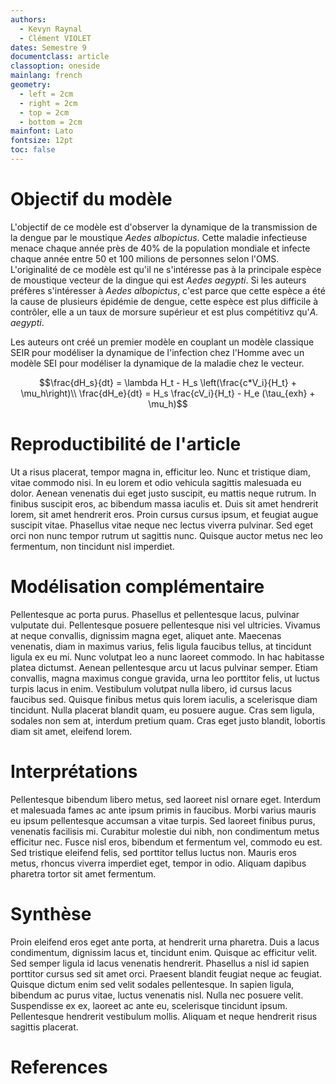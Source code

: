 ```yaml
---
authors:
  - Kevyn Raynal
  - Clément VIOLET
dates: Semestre 9
documentclass: article
classoption: oneside
mainlang: french
geometry:
  - left = 2cm
  - right = 2cm
  - top = 2cm
  - bottom = 2cm
mainfont: Lato
fontsize: 12pt
toc: false
---
```


# Objectif du modèle

L'objectif de ce modèle est d'observer la dynamique de la transmission de la dengue par le moustique *Aedes albopictus*. Cette maladie infectieuse menace chaque année près de 40% de la population mondiale et infecte chaque année entre 50 et 100 milions de personnes selon l'OMS.  L'originalité de ce modèle est qu'il ne s'intéresse pas à la principale espèce de moustique vecteur de la dingue qui est *Aedes aegypti*. Si les auteurs préfères s'intéresser à *Aedes albopictus*, c'est parce que cette espèce a été la cause de plusieurs épidémie de dengue, cette espèce est plus difficile à contrôler, elle a un taux de morsure supérieur et est plus compétitivz qu'*A. aegypti*.

Les auteurs ont créé un premier modèle en couplant un modèle classique SEIR pour modéliser la dynamique de l'infection chez l'Homme avec un modèle SEI pour modéliser la dynamique de la maladie chez le vecteur. 

$$\frac{dH_s}{dt} = \lambda H_t - H_s \left(\frac{c*V_i}{H_t} + \mu_h\right)\\
  \frac{dH_e}{dt} = H_s \frac{cV_i}{H_t} - H_e (\tau_{exh} + \mu_h)$$

# Reproductibilité de l'article

Ut a risus placerat, tempor magna in, efficitur leo. Nunc et tristique diam, vitae commodo nisi. In eu lorem et odio vehicula sagittis malesuada eu dolor. Aenean venenatis dui eget justo suscipit, eu mattis neque rutrum. In finibus suscipit eros, ac bibendum massa iaculis et. Duis sit amet hendrerit lorem, sit amet hendrerit eros. Proin cursus cursus ipsum, et feugiat augue suscipit vitae. Phasellus vitae neque nec lectus viverra pulvinar. Sed eget orci non nunc tempor rutrum ut sagittis nunc. Quisque auctor metus nec leo fermentum, non tincidunt nisl imperdiet.

# Modélisation complémentaire

Pellentesque ac porta purus. Phasellus et pellentesque lacus, pulvinar vulputate dui. Pellentesque posuere pellentesque nisi vel ultricies. Vivamus at neque convallis, dignissim magna eget, aliquet ante. Maecenas venenatis, diam in maximus varius, felis ligula faucibus tellus, at tincidunt ligula ex eu mi. Nunc volutpat leo a nunc laoreet commodo. In hac habitasse platea dictumst. Aenean pellentesque arcu ut lacus pulvinar semper. Etiam convallis, magna maximus congue gravida, urna leo porttitor felis, ut luctus turpis lacus in enim. Vestibulum volutpat nulla libero, id cursus lacus faucibus sed. Quisque finibus metus quis lorem iaculis, a scelerisque diam tincidunt. Nulla placerat blandit quam, eu posuere augue. Cras sem ligula, sodales non sem at, interdum pretium quam. Cras eget justo blandit, lobortis diam sit amet, eleifend lorem.

# Interprétations

Pellentesque bibendum libero metus, sed laoreet nisl ornare eget. Interdum et malesuada fames ac ante ipsum primis in faucibus. Morbi varius mauris eu ipsum pellentesque accumsan a vitae turpis. Sed laoreet finibus purus, venenatis facilisis mi. Curabitur molestie dui nibh, non condimentum metus efficitur nec. Fusce nisl eros, bibendum et fermentum vel, commodo eu est. Sed tristique eleifend felis, sed porttitor tellus luctus non. Mauris eros metus, rhoncus viverra imperdiet eget, tempor in odio. Aliquam dapibus pharetra tortor sit amet fermentum.

# Synthèse

Proin eleifend eros eget ante porta, at hendrerit urna pharetra. Duis a lacus condimentum, dignissim lacus et, tincidunt enim. Quisque ac efficitur velit. Sed semper ligula id lacus venenatis hendrerit. Phasellus a nisl id sapien porttitor cursus sed sit amet orci. Praesent blandit feugiat neque ac feugiat. Quisque dictum enim sed velit sodales pellentesque. In sapien ligula, bibendum ac purus vitae, luctus venenatis nisl. Nulla nec posuere velit. Suspendisse ex ex, laoreet ac ante eu, scelerisque tincidunt ipsum. Pellentesque hendrerit vestibulum mollis. Aliquam et neque hendrerit risus sagittis placerat.

# References
